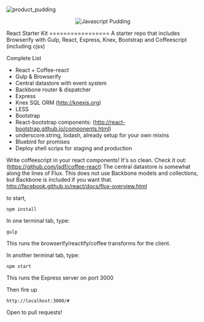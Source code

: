 ![product_pudding]()
<p align="center">
  <img src="https://cloud.githubusercontent.com/assets/687403/6655215/b75e9dd0-cab1-11e4-9281-8dcfe095d56b.jpg" alt="Javascript Pudding"/>
</p>
React Starter Kit
=================
A starter repo that includes Browserify with Gulp, React, Express, Knex, Bootstrap and Coffeescript (including cjsx)

Complete List
* React + Coffee-react
* Gulp & Browserify
* Central datastore with event system
* Backbone router & dispatcher
* Express
* Knex SQL ORM (http://knexjs.org)
* LESS
* Bootstrap
* React-bootstrap components: (http://react-bootstrap.github.io/components.html)
* underscore.string, lodash, already setup for your own mixins
* Bluebird for promises
* Deploy shell scrips for staging and production


Write coffeescript in your react components! It's so clean. Check it out: (https://github.com/jsdf/coffee-react)
The central datastore is somewhat along the lines of Flux. This does not use Backbone models and collections, but Backbone is included if you want that.
http://facebook.github.io/react/docs/flux-overview.html


to start,

```
npm install
```

In one terminal tab, type:
```
gulp
```
This runs the browserify/reactify/coffee transforms for the client.

In another terminal tab, type:
```
npm start
```
This runs the Express server on port 3000

Then fire up

```
http://localhost:3000/#
```


Open to pull requests!

